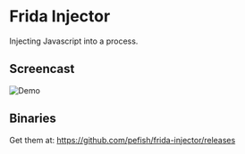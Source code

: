 # Frida Injector

Injecting Javascript into a process.

## Screencast

![Demo](demo.gif)

## Binaries

Get them at: https://github.com/pefish/frida-injector/releases

